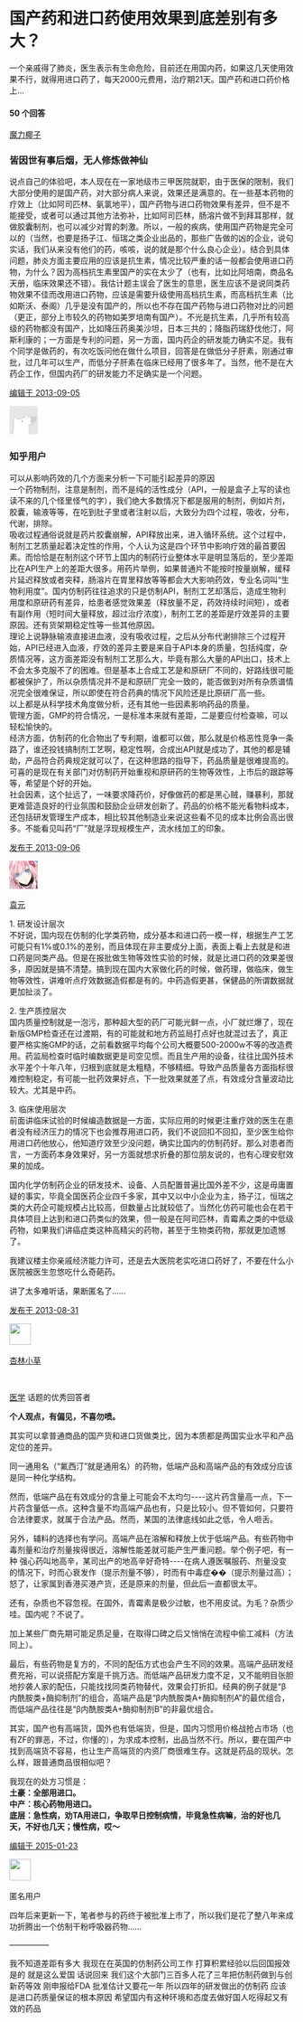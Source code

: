 
# 国产药和进口药使用效果到底差别有多大？

一个亲戚得了肺炎，医生表示有生命危险，目前还在用国内药，如果这几天使用效果不行，就得用进口药了，每天2000元费用，治疗期21天。国产药和进口药价格上…


#### 50 个回答

[魔力椰子](https://www.zhihu.com/people/mo-li-ye-zi)

### 皆因世有事后烟，无人修炼做神仙

说点自己的体验吧，本人现在在一家地级市三甲医院就职，由于医保的限制，我们大部分使用的是国产药，对大部分病人来说，效果还是满意的。在一些基本药物的疗效上（比如阿司匹林、氨氯地平），国产药物与进口药物效果有差异，但不是不能接受，或者可以通过其他方法弥补，比如阿司匹林，肠溶片做不到拜耳那样，就做胶囊制剂，也可以减少对胃的刺激。所以，一般的疾病，使用国产药物是完全可以的（当然，也要是扬子江、恒瑞之类企业出品的，那些广告做的凶的企业，说句实话，我们从来没有他们的药，咳咳，说的就是那个什么良心企业）。结合到具体问题，肺炎方面主要应用的应该是抗生素，情况比较严重的话一般都会使用进口药物，为什么？因为高档抗生素里国产的实在太少了（也有，比如比阿培南，商品名天册，临床效果还不错）。我估计题主误会了医生的意思，医生应该不是说同类药物效果不佳而改用进口药物，应该是需要升级使用高档抗生素，而高档抗生素（比如斯沃、泰阁）几乎是没有国产的，所以也不存在国产药物与进口药物对比的问题（更正，部分上市较久的药物如美罗培南有国产）。不光是抗生素，几乎所有较高级的药物都没有国产，比如降压药奥美沙坦，日本三共的；降脂药瑞舒伐他汀，阿斯利康的；一方面是专利的问题，另一方面，国内药企的研发能力确实不足。我有个同学是做药的，有次吃饭问他在做什么项目，回答是在做低分子肝素，刚通过审批，过几年可以生产，而低分子肝素在临床已经用了很多年了。当然，他不是在大药企工作，但国内药厂的研发能力不足确实是一个问题。

[编辑于 2013-09-05](https://www.zhihu.com/question/21575228/answer/18743784)

![](https://raw.githubusercontent.com/tpxipster/tpxGalaxy/master/vnote笔记汇/国产药和进口药使用效果到底差别有多大？%20-%20知乎.md/da8e974dc_xs_925d7acd8f3f419fb1503962ac9b75e3.jpg)

### 知乎用户

可以从影响药效的几个方面来分析一下可能引起差异的原因  
一个药物制剂，注意是制剂，而不是纯的活性成分（API，一般是盒子上写的读也读不来的几个怪里怪气的字），我们绝大多数情况下都是服用的制剂，例如片剂，胶囊，输液等等，在吃到肚子里或者注射以后，大致分为四个过程，吸收，分布，代谢，排除。  
吸收过程通俗说就是药片胶囊崩解，API释放出来，进入循环系统。这个过程中，制剂工艺质量起着决定性的作用，个人认为这是四个环节中影响疗效的最首要因素。而恰恰是在制剂这个环节上国内的制药行业整体水平是明显落后的，至少差距比在API生产上的差距大很多。用药片举例，如果普通片不能按时按量崩解，缓释片延迟释放或者突释，肠溶片在胃里释放等等都会大大影响药效，专业名词叫“生物利用度”。国内仿制药往往追求的只是仿制API，制剂工艺却落后，造成生物利用度和原研药有差异，给患者感觉效果差（释放量不足，药效持续时间短），或者有副作用（短时间大量释放，超过治疗浓度），制剂工艺的差距是疗效差异的主要原因。还有货架期稳定性等一些其他原因。  
理论上说静脉输液直接进血液，没有吸收过程，之后从分布代谢排除三个过程开始，API已经进入血液，疗效的差异主要是来自于API本身的质量，包括纯度，杂质情况等，这方面差距没有制剂工艺那么大，毕竟有那么大量的API出口，技术上不会太多克服不了的困难。但是基本上合成工艺是和原研厂不同的，好路线很可能都被保护了，所以杂质情况并不是和原研厂完全一致的，能否做到对所有杂质谱情况完全很难保证，所以即使在符合药典的情况下风险还是比原研厂高一些。  
以上都是从科学技术角度做分析，还有其他一些因素影响药品的质量。  
管理方面，GMP的符合情况，一是标准本来就有差距，二是要应付检查嘛，可以轻松愉快的。  
经济方面，仿制药的化合物出了专利期，谁都可以做，那么就是价格恶性竞争一条路了，谁还投钱搞制剂工艺啊，稳定性啊，合成出API就是成功了，其他的都是辅助，产品符合药典规定就可以了，在这种思路的指导下，药品质量是很难提高的。可喜的是现在有关部门对仿制药开始重视和原研药的生物等效性，上市后的跟踪等等，希望是个好的开始。  
社会因素，这个扯远了，一味要求降药价，好像做药的都是黑心贼，赚暴利，那就更难营造良好的行业氛围和鼓励企业研发创新了。药品的价格不能光看物料成本，还包括研发管理生产成本，相比较其他制造业来说这些看不见的成本比例会高出很多。不能看见叫药“厂”就是浮现规模生产，流水线加工的印象。

[发布于 2013-09-06](https://www.zhihu.com/question/21575228/answer/18752863)

![](https://raw.githubusercontent.com/tpxipster/tpxGalaxy/master/vnote笔记汇/国产药和进口药使用效果到底差别有多大？%20-%20知乎.md/56e8b2f0e_xs_f794221580c54443b8743e5852a35029.jpg)

[袁元](https://www.zhihu.com/people/kagami)

1\. 研发设计层次  
不好说，国内现在仿制的化学类药物，成分基本和进口药一模一样，根据生产工艺可能只有1%或0.1%的差别，而且体现在非主要成分上面，表面上看上去就是和进口药是同类产品。但是在报批做生物等效性实验的时候，就是比进口药的效果差很多，原因就是搞不清楚。搞到现在国内大家做化药的时候，做药理，做临床，做生物等效性，讲难听点疗效数据造假都是有的。中药造假更甚，保健品的所谓数据就更加扯淡了。

2\. 生产质控层次  
国内质量控制就是一泡污，那种超大型的药厂可能光鲜一点，小厂就烂爆了，现在新版GMP检查还在过渡期，有的可能就和地方药监局打点好也就混过去了，真正要严格实施GMP的话，之前看数据平均每个公司大概要500-2000w不等的改造费用。药监局检查时临时编数据更是司空见惯。而且生产用的设备，往往比国外技术水平差个十年八年，归根到底就是太粗糙，不够精细。导致产品质量各方面指标很难控制稳定，有可能一批药效果好点，下一批效果就差了点，有效成分含量波动比较大。尤其是中药。

3\. 临床使用层次  
前面讲临床试验的时候编造数据是一方面，实际应用的时候更注重疗效的医生在患者没有经济压力的情况下也会推荐用进口药，我们不说回扣不回扣，至少医生给你用进口药他放心，他知道疗效至少没问题，确实比国内的仿制药好。那么对患者而言，一方面药本身效果好，另一方面就想求折叠的那位朋友说的，也有心理安慰效果的加成。

国内化学仿制药企业的研发技术、设备、人员配置普遍比国外差不少，这是毋庸置疑的事实，毕竟全国医药企业四千多家，其中又以中小企业为主，扬子江，恒瑞之类的大药企可能规模占比较高，但数量占比就较低了。当然化仿药可能也会在若干具体项目上达到和进口药类似的效果，但一般是在阿司匹林，青霉素之类的中低级药物，如果我们讲癌症类这种高精尖的药物，甚至于生物类药物，那就更加遗憾了。

我建议楼主你亲戚经济能力许可，还是去大医院老实吃进口药好了，不要在什么小医院被医生忽悠吃什么奇葩药。

讲了太多难听话，果断匿名了……

[发布于 2013-08-31](https://www.zhihu.com/question/21575228/answer/18664599)

[<img width="38" height="38" src="../_resources/v2-c55b2b78067be6995198a1c994a2e_51cbec76e8654c10a.jpg"/>](https://www.zhihu.com/people/easymedicine)

[杏林小草](https://www.zhihu.com/people/easymedicine)

[​](https://www.zhihu.com/question/48509984)

[医学](https://www.zhihu.com/people/easymedicine/creations/19604128) 话题的优秀回答者

**个人观点，有偏见，不喜勿喷。**

其实可以拿普通商品的国产货和进口货做类比，因为本质都是两国实业水平和产品定位的差异。

同一通用名（“氟西汀”就是通用名）的药物，低端产品和高端产品的有效成分应该是同一种化学结构。

然而，低端产品在有效成分的含量上可能会不太均匀----这片药含量高一点，下一片药含量低一点。这种含量不均高端产品也有，只是比较小。但不管如何，只要符合法律要求，就属于合法产品。然而，某国的法律底线如此之低，令人咂舌。

另外，辅料的选择也有学问。高端产品在溶解和释放上优于低端产品。有些药物中毒剂量和治疗剂量挨得很近，溶解性能差就可能产生严重问题。举个例子吧，有一种 强心药叫地高辛，某司出产的地高辛好奇特----在病人遵医嘱服药、剂量没变的情况下，时而心衰发作（提示剂量不够），时而有中毒症��（提示剂量过高）； 怒了，让家属到香港买港产货，还是原来的剂量，但此后一直都很太平。

还有，杂质也不容忽视。在国外，青霉素是极少过敏，也不用皮试。为毛？杂质少哇。国内呢？不说了。

加上某些厂商先期可能足质足量，在取得口碑之后又悄悄在流程中偷工减料（方法同上）。

最后，有些药物是复方的，不同的配伍方式也会产生不同的效果。高端产品研发经费充裕，可以说搭配方案是千挑万选。而低端产品研发力度不足，又不能明目张胆地抄袭人家的配伍，只能找找同类药物替代，效果会打折扣。经典的例子就是“β内酰胺类+酶抑制剂”的组合，高端产品是“β内酰胺类A+酶抑制剂A”的最优组合，而低端产品往往是“β内酰胺类A+酶抑制剂B”的非最优组合。

其实，国产也有高端货，国外也有低端货，但是，国内习惯用价格战抢占市场（也有ZF的罪恶，不过，你懂的），为求成本控制，出品当然不行。所以，要在国产中找到高端货不容易，也让生产高端货的内资厂商很难生存。这就是药品的现状。怎么样，跟普通商品很相似吧？

我现在的处方习惯是：  
**土豪：全部用进口。  
中产：核心药物用进口。  
底层：急性病，劝TA用进口，**争取早日控制病情，毕竟急性病嘛，治的好也几天，不好也几天**；慢性病，哎～**

[编辑于 2015-01-23](https://www.zhihu.com/question/21575228/answer/37876707)

<img width="38" height="38" src="../_resources/aadd7b895_xs_f67d9de490ba4252a48423eeedcf8d0f.jpg"/>

匿名用户

四年后来更新一下，笔者参与的药终于被批准上市了，所以我们是花了整八年来成功折腾出一个仿制干粉呼吸器药物……

—————

我不知道差距有多大 我现在在英国的仿制药公司工作 打算积累经验以后回国报效 是的 就是这么爱国 话说回来 我们这个大部门三百多人花了三年把仿制药做到与创新药等效 刚申报给FDA 批准估计又要花一年 所以四年的研发做出的仿制药 应该是进口药质量保证的根本原因 希望国内有这种环境和态度去做好国人吃得起又有效的药品

